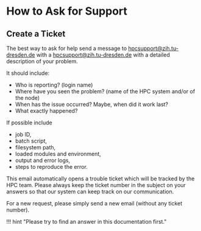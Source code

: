 # How to Ask for Support

## Create a Ticket

The best way to ask for help send a message to
<a href="mailto:hpcsupport@zih.tu-dresden.de">hpcsupport@zih.tu-dresden.de</a> with a
[hpcsupport@zih.tu-dresden.de](mailto:hpcsupport@zih.tu-dresden.de) with a
detailed description of your problem.

It should include:

- Who is reporting? (login name)
- Where have you seen the problem? (name of the HPC system and/or of the node)
- When has the issue occurred? Maybe, when did it work last?
- What exactly happened?

If possible include

- job ID,
- batch script,
- filesystem path,
- loaded modules and environment,
- output and error logs,
- steps to reproduce the error.

This email automatically opens a trouble ticket which will be tracked by the HPC team. Please
always keep the ticket number in the subject on your answers so that our system can keep track
on our communication.

For a new request, please simply send a new email (without any ticket number).

!!! hint "Please try to find an answer in this documentation first."
